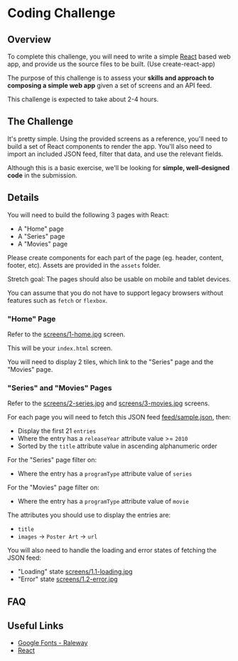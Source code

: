 # Coding Challenge

## Overview

To complete this challenge, you will need to write a simple [React](https://facebook.github.io/react/) based web app, and provide us the source files to be built. (Use create-react-app)

The purpose of this challenge is to assess your **skills and approach to composing a simple web app** given a set of screens and an API feed.

This challenge is expected to take about 2-4 hours.

## The Challenge

It's pretty simple. Using the provided screens as a reference, you'll need to build a set of React components to render the app. You'll also need to import an included JSON feed, filter that data, and use the relevant fields.

Although this is a basic exercise, we'll be looking for **simple, well-designed code** in the submission.

## Details

You will need to build the following 3 pages with React:

- A "Home" page
- A "Series" page
- A "Movies" page

Please create components for each part of the page (eg. header, content, footer, etc).
Assets are provided in the `assets` folder.

Stretch goal: The pages should also be usable on mobile and tablet devices.

You can assume that you do not have to support legacy browsers without features such as `fetch` or `flexbox`.

### "Home" Page

Refer to the [screens/1-home.jpg](./screens/1-home.jpg) screen.

This will be your `index.html` screen.

You will need to display 2 tiles, which link to the "Series" page and the "Movies" page.

### "Series" and "Movies" Pages

Refer to the [screens/2-series.jpg](./screens/2-series.jpg) and [screens/3-movies.jpg](./screens/3-movies.jpg) screens.

For each page you will need to fetch this JSON feed [feed/sample.json](https://raw.githubusercontent.com/StreamCo/react-coding-challenge/master/feed/sample.json), then:

- Display the first 21 `entries`
- Where the entry has a `releaseYear` attribute value >= `2010`
- Sorted by the `title` attribute value in ascending alphanumeric order

For the "Series" page filter on:

- Where the entry has a `programType` attribute value of `series`

For the "Movies" page filter on:

- Where the entry has a `programType` attribute value of `movie`

The attributes you should use to display the entries are:

- `title`
- `images` → `Poster Art` → `url`

You will also need to handle the loading and error states of fetching the JSON feed:

- "Loading" state [screens/1.1-loading.jpg](./screens/1.1-loading.jpg)
- "Error" state [screens/1.2-error.jpg](./screens/1.2-error.jpg)

## FAQ

## Useful Links
- [Google Fonts - Raleway](https://fonts.google.com/?selection.family=Raleway)
- [React](https://facebook.github.io/react/)

